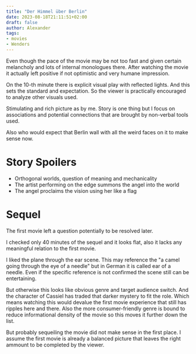```yaml
---
title: "Der Himmel über Berlin"
date: 2023-08-18T21:11:51+02:00
draft: false
author: Alexander
tags:
- movies
- Wenders
---
```


Even though the pace of the movie may be not too fast and given certain melancholy and lots of internal monologues there.
After watching the movie it actually left positive if not optimistic and very humane impression.

On the 10-th minute there is explicit visual play with reflected lights.
And this sets the standard and expectation.
So the viewer is practically encouraged to analyze other visuals used.

Stimulating and rich picture as by me.
Story is one thing but I focus on associations and potential connections that are brought by non-verbal tools used.

Also who would expect that Berlin wall with all the weird faces on it to make sense now.

# Story Spoilers

- Orthogonal worlds, question of meaning and mechanicality
- The artist performing on the edge summons the angel into the world
- The angel proclaims the vision using her like a flag

# Sequel

The first movie left a question potentially to be resolved later.

I checked only 40 minutes of the sequel and it looks flat, also it lacks any meaningful relation to the first movie.

I liked the plane through the ear scene.
This may reference the "a camel going through the eye of a needle" but in German it is called ear of a needle.
Even if the specific reference is not confirmed the scene still can be entertaining.

But otherwise this looks like obvious genre and target audience switch.
And the character of Cassiel has traded that darker mystery to fit the role.
Which means watching this would devalue the first movie experience that still has ripples here and there.
Also the more consumer-friendly genre is bound to reduce informational density of the movie so this moves it further down the list.

But probably sequeiling the movie did not make sense in the first place.
I assume the first movie is already a balanced picture that leaves the right ammount to be completed by the viewer.
